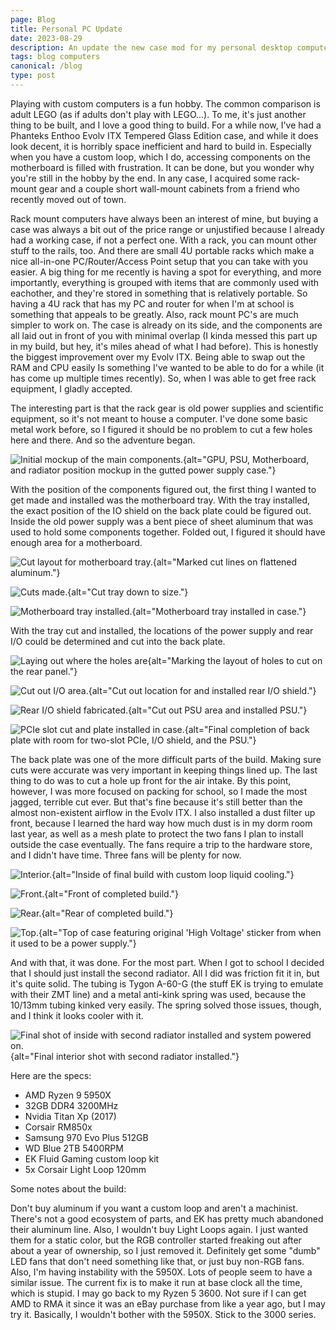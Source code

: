 ```yaml
---
page: Blog
title: Personal PC Update
date: 2023-08-29
description: An update the new case mod for my personal desktop computer.
tags: blog computers
canonical: /blog
type: post
---
```


Playing with custom computers is a fun hobby. The common comparison is adult LEGO (as if adults don't play with LEGO...). To me, it's just another thing to be built, and I love a good thing to build. For a while now, I've had a Phanteks Enthoo Evolv ITX Tempered Glass Edition case, and while it does look decent, it is horribly space inefficient and hard to build in. Especially when you have a custom loop, which I do, accessing components on the motherboard is filled with frustration. It can be done, but you wonder why you're still in the hobby by the end. In any case, I acquired some rack-mount gear and a couple short wall-mount cabinets from a friend who recently moved out of town.

Rack mount computers have always been an interest of mine, but buying a case was always a bit out of the price range or unjustified because I already had a working case, if not a perfect one. With a rack, you can mount other stuff to the rails, too. And there are small 4U portable racks which make a nice all-in-one PC/Router/Access Point setup that you can take with you easier. A big thing for me recently is having a spot for everything, and more importantly, everything is grouped with items that are commonly used with eachother, and they're stored in something that is relatively portable. So having a 4U rack that has my PC and router for when I'm at school is something that appeals to be greatly. Also, rack mount PC's are much simpler to work on. The case is already on its side, and the components are all laid out in front of you with minimal overlap (I kinda messed this part up in my build, but hey, it's miles ahead of what I had before). This is honestly the biggest improvement over my Evolv ITX. Being able to swap out the RAM and CPU easily Is something I've wanted to be able to do for a while (it has come up multiple times recently). So, when I was able to get free rack equipment, I gladly accepted.

The interesting part is that the rack gear is old power supplies and scientific equipment, so it's not meant to house a computer. I've done some basic metal work before, so I figured it should be no problem to cut a few holes here and there. And so the adventure began.

![Initial mockup of the main components.](Mockup.jpg){alt="GPU, PSU, Motherboard, and radiator position mockup in the gutted power supply case."}

With the position of the components figured out, the first thing I wanted to get made and installed was the motherboard tray. With the tray installed, the exact position of the IO shield on the back plate could be figured out. Inside the old power supply was a bent piece of sheet aluminum that was used to hold some components together. Folded out, I figured it should have enough area for a motherboard.

![Cut layout for motherboard tray.](TrayLayout.jpg){alt="Marked cut lines on flattened aluminum."}

![Cuts made.](TrayCut.jpg){alt="Cut tray down to size."}

![Motherboard tray installed.](TrayInstalled.jpg){alt="Motherboard tray installed in case."}

With the tray cut and installed, the locations of the power supply and rear I/O could be determined and cut into the back plate.

![Laying out where the holes are](BackLayout.jpg){alt="Marking the layout of holes to cut on the rear panel."}

![Cut out I/O area.](IOShield.jpg){alt="Cut out location for and installed rear I/O shield."}

![Rear I/O shield fabricated.](IOandPSU.jpg){alt="Cut out PSU area and installed PSU."}

![PCIe slot cut and plate installed in case.](PlateInstalled.jpg){alt="Final completion of back plate with room for two-slot PCIe, I/O shield, and the PSU."}

The back plate was one of the more difficult parts of the build. Making sure cuts were accurate was very important in keeping things lined up. The last thing to do was to cut a hole up front for the air intake. By this point, however, I was more focused on packing for school, so I made the most jagged, terrible cut ever. But that's fine because it's still better than the almost non-existent airflow in the Evolv ITX. I also installed a dust filter up front, because I learned the hard way how much dust is in my dorm room last year, as well as a mesh plate to protect the two fans I plan to install outside the case eventually. The fans require a trip to the hardware store, and I didn't have time. Three fans will be plenty for now.

![Interior.](Top.jpg){alt="Inside of final build with custom loop liquid cooling."}

![Front.](Front.jpg){alt="Front of completed build."}

![Rear.](Rear.jpg){alt="Rear of completed build."}

![Top.](TopCover.jpg){alt="Top of case featuring original 'High Voltage' sticker from when it used to be a power supply."}

And with that, it was done. For the most part. When I got to school I decided that I should just install the second radiator. All I did was friction fit it in, but it's quite solid. The tubing is Tygon A-60-G (the stuff EK is trying to emulate with their ZMT line) and a metal anti-kink spring was used, because the 10/13mm tubing kinked very easily. The spring solved those issues, though, and I think it looks cooler with it.

![Final shot of inside with second radiator installed and system powered on.](Final.jpg){alt="Final interior shot with second radiator installed."}

Here are the specs:
- AMD Ryzen 9 5950X
- 32GB DDR4 3200MHz
- Nvidia Titan Xp (2017)
- Corsair RM850x
- Samsung 970 Evo Plus 512GB
- WD Blue 2TB 5400RPM
- EK Fluid Gaming custom loop kit
- 5x Corsair Light Loop 120mm

Some notes about the build:

Don't buy aluminum if you want a custom loop and aren't a machinist. There's not a good ecosystem of parts, and EK has pretty much abandoned their aluminum line. Also, I wouldn't buy Light Loops again. I just wanted them for a static color, but the RGB controller started freaking out after about a year of ownership, so I just removed it. Definitely get some "dumb" LED fans that don't need something like that, or just buy non-RGB fans. Also, I'm having instability with the 5950X. Lots of people seem to have a similar issue. The current fix is to make it run at base clock all the time, which is stupid. I may go back to my Ryzen 5 3600. Not sure if I can get AMD to RMA it since it was an eBay purchase from like a year ago, but I may try it. Basically, I wouldn't bother with the 5950X. Stick to the 3000 series.